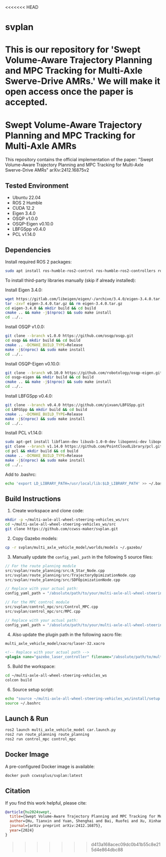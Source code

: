 <<<<<<< HEAD
# svplan

This is our repository for 'Swept Volume-Aware Trajectory Planning and MPC Tracking for Multi-Axle Swerve-Drive AMRs.' We will make it open access once the paper is accepted.
=======
Swept Volume-Aware Trajectory Planning and MPC Tracking for Multi-Axle AMRs
==============================================================================

This repository contains the official implementation of the paper:
"Swept Volume-Aware Trajectory Planning and MPC Tracking for Multi-Axle Swerve-Drive AMRs"
arXiv:2412.16875v2

Tested Environment
------------------

- Ubuntu 22.04
- ROS 2 Humble
- CUDA 12.2
- Eigen 3.4.0
- OSQP v1.0.0
- OSQP-Eigen v0.10.0
- LBFGSpp v0.4.0
- PCL v1.14.0

Dependencies
------------

Install required ROS 2 packages:

```bash
sudo apt install ros-humble-ros2-control ros-humble-ros2-controllers ros-humble-controller-manager ros-humble-xacro ros-humble-gazebo-ros-pkgs ros-humble-gazebo-ros2-control wget
```

To install third-party libraries manually (skip if already installed):

Install Eigen 3.4.0:
```bash
wget https://gitlab.com/libeigen/eigen/-/archive/3.4.0/eigen-3.4.0.tar.gz
tar -zxvf eigen-3.4.0.tar.gz && rm eigen-3.4.0.tar.gz
cd eigen-3.4.0 && mkdir build && cd build
cmake .. && make -j$(nproc) && sudo make install
cd ../..
```

Install OSQP v1.0.0:
```bash
git clone --branch v1.0.0 https://github.com/osqp/osqp.git
cd osqp && mkdir build && cd build
cmake .. -DCMAKE_BUILD_TYPE=Release
make -j$(nproc) && sudo make install
cd ../..
```

Install OSQP-Eigen v0.10.0:
```bash
git clone --branch v0.10.0 https://github.com/robotology/osqp-eigen.git
cd osqp-eigen && mkdir build && cd build
cmake .. && make -j$(nproc) && sudo make install
cd ../..
```

Install LBFGSpp v0.4.0:
```bash
git clone --branch v0.4.0 https://github.com/yixuan/LBFGSpp.git
cd LBFGSpp && mkdir build && cd build
cmake .. -DCMAKE_BUILD_TYPE=Release
make -j$(nproc) && sudo make install
cd ../..
```

Install PCL v1.14.0:
```bash
sudo apt-get install libflann-dev libusb-1.0-0-dev libopenni-dev libopenni2-dev libboost-all-dev libeigen3-dev clang-format libqhull-dev libpcap-dev freeglut3-dev libpng-dev libglew-dev
git clone --branch v1.14.0 https://github.com/PointCloudLibrary/pcl.git
cd pcl && mkdir build && cd build
cmake .. -DCMAKE_BUILD_TYPE=Release
make -j$(nproc) && sudo make install
cd ../..
```

Add to .bashrc:
```bash
echo 'export LD_LIBRARY_PATH=/usr/local/lib:$LD_LIBRARY_PATH' >> ~/.bashrc
```

Build Instructions
------------------

1. Create workspace and clone code:
```bash
mkdir -p ~/multi-axle-all-wheel-steering-vehicles_ws/src
cd ~/multi-axle-all-wheel-steering-vehicles_ws/src
git clone https://github.com/ccwss-maker/svplan.git
```

2. Copy Gazebo models:
```bash
cp -r svplan/multi_axle_vehicle_model/worlds/models ~/.gazebo/
```

3. Manually update the `config_yaml_path` in the following 5 source files:

```cpp
// For the route planning module
src/svplan/route_planning/src/A_Star_Node.cpp
src/svplan/route_planning/src/TrajectoryOpimizationNode.cpp
src/svplan/route_planning/src/SDFOpimizationNode.cpp

// Replace with your actual path:
config_yaml_path = "/absolute/path/to/your/multi-axle-all-wheel-steering-vehicles_ws/src/route_planning/config/route_planning_config.yaml";

// For the MPC control module
src/svplan/control_mpc/src/Control_MPC.cpp
src/svplan/control_mpc/src/MPC.cpp

// Replace with your actual path:
config_yaml_path = "/absolute/path/to/your/multi-axle-all-wheel-steering-vehicles_ws/src/control_mpc/config/size.yaml";
```

4. Also update the plugin path in the following xacro file:

```xml
multi_axle_vehicle_model/xacro/laser-32.xacro

<!-- Replace with your actual path -->
<plugin name="gazebo_laser_controller" filename="/absolute/path/to/multi-axle-all-wheel-steering-vehicles_ws/install/gazebo_ros_velodyne_changed/lib/libgazebo_ros_velodyne_changed.so"/>
```

5. Build the workspace:
```bash
cd ~/multi-axle-all-wheel-steering-vehicles_ws
colcon build
```

6. Source setup script:
```bash
echo "source ~/multi-axle-all-wheel-steering-vehicles_ws/install/setup.bash" >> ~/.bashrc
source ~/.bashrc
```

Launch & Run
------------

```bash
ros2 launch multi_axle_vehicle_model car.launch.py
ros2 run route_planning route_planning
ros2 run control_mpc control_mpc
```

Docker Image
------------

A pre-configured Docker image is available:
```bash
docker push ccwssplus/svplan:latest
```

Citation
--------

If you find this work helpful, please cite:
```bibtex
@article{hu2024swept,
  title={Swept Volume-Aware Trajectory Planning and MPC Tracking for Multi-Axle Swerve-Drive AMRs},
  author={Hu, Tianxin and Yuan, Shenghai and Bai, Ruofei and Xu, Xinhang and Liao, Yuwen and Liu, Fen and Xie, Lihua},
  journal={arXiv preprint arXiv:2412.16875},
  year={2024}
}
```
>>>>>>> d413a168acec09dc0b41b55c8e215d4e864dbc88
